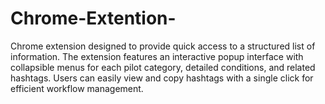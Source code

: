# Chrome-Extention-
Chrome extension designed to provide quick access to a structured list of information. The extension features an interactive popup interface with collapsible menus for each pilot category, detailed conditions, and related hashtags. Users can easily view and copy hashtags with a single click for efficient workflow management.
